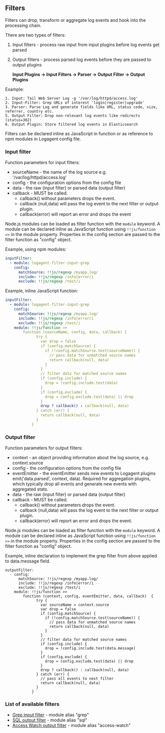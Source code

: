 ## Filters

Filters can drop, transform or aggregate log events and hook into the processing chain. 

There are two types of filters:
1. Input filters - process raw input from input plugins before log events get parsed
2. Output filters - process parsed log events before they are passed to output plugins


   __Input Plugins -> **Input Filters** -> Parser -> **Output Filter** -> Output Plugins__


Example: 
```
1. Input: Tail Web Server Log -g '/var/log/httpd/access.log'
2. Input-Filter: Grep URLs of interest 'login|register|upgrade'   
3. Parser: Parse Log and generate fields like URL, status code, size, referrer, country etc.
5. Output Filter: Drop non-relevant log events like redirects (status=302)
6. Output Plugin: Store filtered log events in Elasticsearch
```

Filters can be declared inline as JavaScript in function or as reference to npm modules in Logagent config file. 

### Input filter

Function parameters for input filters:

- sourceName - the name of the log source e.g. '/var/log/httpd/access.log'
- config - the configuration options from the config file 
- data - the raw (input filter) or parsed data (output filter)
- callback - MUST be called. 
  - callback() without parameters drops the event. 
  - callback (null,data) will pass the log event to the next filter or output plugin. 
  - callback(error) will report an error and drops the event

Node.js modules can be loaded as filter function with the ```module``` keyword.
A module can be declared inline as JavaScript function using ```!!js/function >>``` in the module property. Properties in the config section are passed to the filter function as "config" object.

Example, using npm modules: 
```yaml
inputFilter:
  - module: logagent-filter-input-grep
    config:
      matchSource: !!js/regexp /myapp.log/
      include: !!js/regexp /info|error/i
      exclude: !!js/regexp /test/i
```

Example, inline JavaScript function:

```yaml
inputFilter:
  - module: logagent-filter-input-grep
    config:
      matchSource: !!js/regexp /myapp.log/
      include: !!js/regexp /info|error/i
      exclude: !!js/regexp /test/i
    module: !!js/function >> 
    	function (sourceName, config, data, callback) {
			  try {
			    var drop = false
			    if (config.matchSource) {
			      if (!config.matchSource.test(sourceName)) {
			        // pass data for unmatched source names
			        return callback(null, data)
			      }
			    }
			    // filter data for matched source names
			    if (config.include) {
			      drop = !config.include.test(data)
			    }
			    if (config.exclude) {
			      drop = config.exclude.test(data) || drop
			    }
			    drop ? callback() : callback(null, data)
			  } catch (err) {
			    return callback(null, data)
			  }
			}
```

### Output filter

Function parameters for output filters:

- context - an object providing information about the log source, e.g. context.source 
- config - the configuration options from the config file
- eventEmitter - the eventEmitter sends new events to Logagent plugins emit('data.parsed', context, data). Required for aggregation plugins, which typically drop all events and generate new events with aggregated stats. 
- data - the raw (input filter) or parsed data (output filter)
- callback - MUST be called. 
  - callback() without parameters drops the event. 
  - callback (null,data) will pass the log event to the next filter or output plugin. 
  - callback(error) will report an error and drops the event.

Node.js modules can be loaded as filter function with the ```module``` keyword.
A module can be declared inline as JavaScript function using ```!!js/function >>``` in the module property. Properties in the config section are passed to the filter function as "config" object.

Example, inline declaration to implement the grep filter from above applied to data.message field. 

```
outputFilter:
  - config:
      matchSource: !!js/regexp /myapp.log/
      include: !!js/regexp /info|error/i
      exclude: !!js/regexp /test/i
    module: !!js/function >> 
    	function (context, config, eventEmitter, data, callback)  {
			  try {
			    var sourceName = context.source
			    var drop = false
			    if (config.matchSource) {
			      if (!config.matchSource.test(sourceName)) {
			        // pass data for unmatched source names
			        return callback(null, data)
			      }
			    }
			    // filter data for matched source names
			    if (config.include) {
			      drop = !config.include.test(data.message)
			    }
			    if (config.exclude) {
			      drop = config.exclude.test(data) || drop
			    }
			    drop ? callback() : callback(null, data)
			  } catch (err) {
			    // pass all events to next filter
			    return callback(null, data)
			  }
			}
```

### List of available filters

- [Grep input filter](./input-filter-grep) - module alias "grep"
- [SQL output filter](./output-filter-sql) - module alias "sql"
- [Access Watch output filter](./output-filter-accesswatch) - module alias "access-watch"
